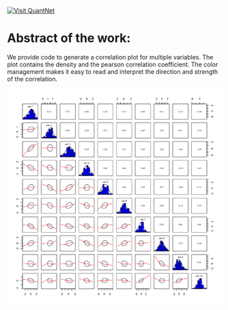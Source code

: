 [<img src="https://github.com/QuantLet/Styleguide-and-FAQ/blob/master/pictures/banner.png" width="880" alt="Visit QuantNet">](http://quantlet.de/index.php?p=info)

# Abstract of the work:
We provide code to generate a correlation plot for multiple variables. 
The plot contains the density and the pearson correlation coefficient. 
The color management makes it easy to read and interpret the direction and strength of the correlation.




![Picture1](Correlation_example.png)
